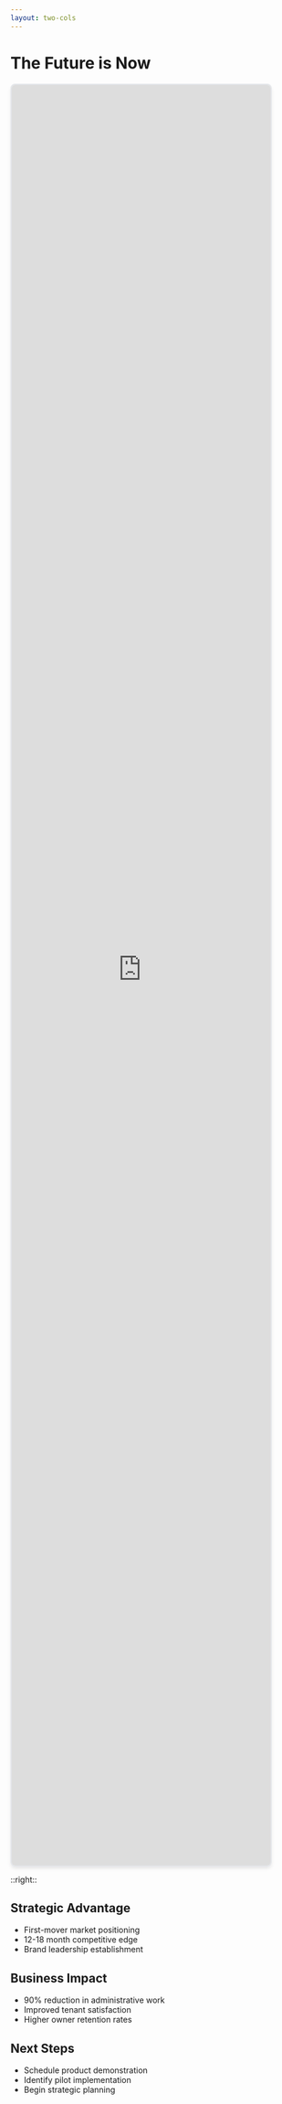 ```yaml
---
layout: two-cols
---
```


# The Future is Now

<div class="app-container">
  <iframe 
    src="https://genui-lime.vercel.app/"
    class="interactive-app"
    frameborder="0"
    loading="lazy"
    title="Property Maintenance App Demo"
    allow="clipboard-write; web-share"
  >
  </iframe>
</div>

<style scoped>
.app-container {
  position: relative;
  width: 90%;
  height: 80%;
  border-radius: 8px;
  overflow: hidden;
  box-shadow: 0 4px 6px -1px rgba(0, 0, 0, 0.1);
  border: 2px solid #e5e7eb;
}

.interactive-app {
  width: 100%;
  height: 100%;
  border: none;
  transition: filter 0.3s ease;
}

.app-container:hover .interactive-app {
  filter: brightness(1.05);
}

.app-overlay {
  position: absolute;
  top: 10px;
  left: 10px;
  background: rgba(59, 130, 246, 0.9);
  padding: 8px 12px;
  border-radius: 6px;
  font-size: 14px;
  font-weight: 600;
  color: white;
  backdrop-filter: blur(4px);
  border: 1px solid rgba(255, 255, 255, 0.2);
}

.app-label {
  display: flex;
  align-items: center;
  gap: 4px;
}
</style>



::right::

<div class="space-y-6" v-click>

## Strategic Advantage
- First-mover market positioning
- 12-18 month competitive edge
- Brand leadership establishment

</div>

<div class="space-y-6" v-click>

## Business Impact
- 90% reduction in administrative work
- Improved tenant satisfaction
- Higher owner retention rates

</div>

<div class="space-y-6" v-click>

## Next Steps
- Schedule product demonstration
- Identify pilot implementation
- Begin strategic planning

</div>

